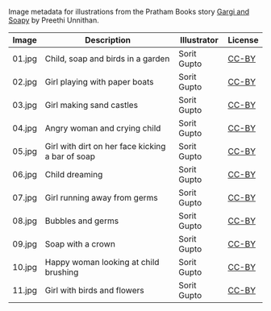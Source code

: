 Image metadata for illustrations from the Pratham Books story [Gargi and Soapy](https://storyweaver.org.in/stories/2962-gargi-and-soapy) by Preethi Unnithan.

Image | Description | Illustrator | License
----- | ----------- | ----------- | -------
01.jpg | Child, soap and birds in a garden | Sorit Gupto | [CC-BY](https://creativecommons.org/licenses/by/4.0/)
02.jpg | Girl playing with paper boats | Sorit Gupto | [CC-BY](https://creativecommons.org/licenses/by/4.0/)
03.jpg | Girl making sand castles | Sorit Gupto | [CC-BY](https://creativecommons.org/licenses/by/4.0/)
04.jpg | Angry woman and crying child | Sorit Gupto | [CC-BY](https://creativecommons.org/licenses/by/4.0/)
05.jpg | Girl with dirt on her face kicking a bar of soap | Sorit Gupto | [CC-BY](https://creativecommons.org/licenses/by/4.0/)
06.jpg | Child dreaming | Sorit Gupto | [CC-BY](https://creativecommons.org/licenses/by/4.0/)
07.jpg | Girl running away from germs | Sorit Gupto | [CC-BY](https://creativecommons.org/licenses/by/4.0/)
08.jpg | Bubbles and germs | Sorit Gupto | [CC-BY](https://creativecommons.org/licenses/by/4.0/)
09.jpg | Soap with a crown | Sorit Gupto | [CC-BY](https://creativecommons.org/licenses/by/4.0/)
10.jpg | Happy woman looking at child brushing | Sorit Gupto | [CC-BY](https://creativecommons.org/licenses/by/4.0/)
11.jpg | Girl with birds and flowers | Sorit Gupto | [CC-BY](https://creativecommons.org/licenses/by/4.0/)